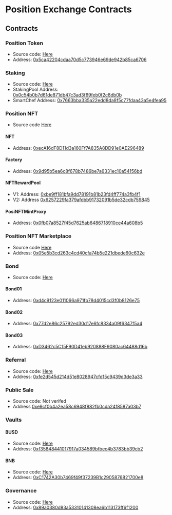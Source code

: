 # Position Exchange Contracts

## Contracts

### Position Token
- Source code: [Here](./contracts/position-token/README.md)
- Address: [0x5ca42204cdaa70d5c773946e69de942b85ca6706](https://bscscan.com/address/0x5ca42204cdaa70d5c773946e69de942b85ca6706)

### Staking
- Source code: [Here](./contracts/staking/README.md)
- StakingPool Address: [0x0c54b0b7d61de871db47c3ad3f69feb0f2c8db0b](https://bscscan.com/address/0x0c54b0b7d61de871db47c3ad3f69feb0f2c8db0b)
- SmartChef Address: [0x7663bba335a22edd8da8f5c77fdaa43a5e4fea95](https://bscscan.com/address/0x7663bba335a22edd8da8f5c77fdaa43a5e4fea95)

### Position NFT
- Source code [Here](./contracts/position-nft/README.md)

#### NFT
- Address: [0xecA16dF8D11d3a160Ff7A835A8DD91e0AE296489](https://bscscan.com/address/0xecA16dF8D11d3a160Ff7A835A8DD91e0AE296489)

#### Factory
- Address: [0x9d95b5ea6c8f678b7486be7a6331ec10a54156bd](https://bscscan.com/address/0x9d95b5ea6c8f678b7486be7a6331ec10a54156bd)

#### NFTRewardPool
- V1: Address: [0xbe9ff181bfa9dd78191b81b23fd4ff774a3fb4f1](https://bscscan.com/address/0xbe9ff181bfa9dd78191b81b23fd4ff774a3fb4f1)
- V2: Address [0x6257229fa379afdbb91732091b5de32cdb759845](https://bscscan.com/address/0x6257229fa379afdbb91732091b5de32cdb759845)

#### PosiNFTMintProxy
- Address: [0x0fb07a8527f45d7625ab6486718910ce44a608b5](https://bscscan.com/address/0x0fb07a8527f45d7625ab6486718910ce44a608b5)

### Position NFT Marketplace
- Source code [Here](./contracts/nft-marketplace/README.md)
- Address: [0x05e5b3cd263c4cd40cfa74b5e221dbede60c632e](https://bscscan.com/address/0x05e5b3cd263c4cd40cfa74b5e221dbede60c632e)

### Bond
- Source code: [Here](./contracts/bond/README.md)

#### Bond01
- Address: [0xd4c9123e011066a971fb78d4015cd3f0b8126e75](https://bscscan.com/address/0xd4c9123e011066a971fb78d4015cd3f0b8126e75)
#### Bond02
- Address: [0x77d2e86c25792ed30d17e6fc8334a09f6347f5a4](https://bscscan.com/address/0x77d2e86c25792ed30d17e6fc8334a09f6347f5a4)
#### Bond03
- Address: [0xD3462c5C15F90D41eb920888F9080ac64488d16b](https://bscscan.com/address/0xD3462c5C15F90D41eb920888F9080ac64488d16b)

### Referral
- Source code: [Here](./contracts/referral/README.md)
- Address: [0xfe2d545d214d51e8028947cfd15c9439d3de3a33](https://bscscan.com/address/0xfe2d545d214d51e8028947cfd15c9439d3de3a33)

### Public Sale
- Source code: Not verifed
- Address [0xe9cf0b4a2ea58c6948f882fb0cda24f8587a03b7](https://bscscan.com/address/0xe9cf0b4a2ea58c6948f882fb0cda24f8587a03b7)

### Vaults
#### BUSD
- Source code: [Here](./contracts/vaults/README.md)
- Address: [0xf35848441017917a034589bfbec4b3783bb39cb2](https://bscscan.com/address/0xf35848441017917a034589bfbec4b3783bb39cb2)

#### BNB
- Source code: [Here](./contracts/vaults/README.md)
- Address: [0xC1742A30b7469f49f37239B1c2905876821700e8](https://bscscan.com/address/0xC1742A30b7469f49f37239B1c2905876821700e8)

### Governance
- Source code: [Here](./contracts/governance/README.md)
- Address: [0x89a0380d83a53310141308ea6b113173ff6f1200](https://bscscan.com/address/0x89a0380d83a53310141308ea6b113173ff6f1200)
